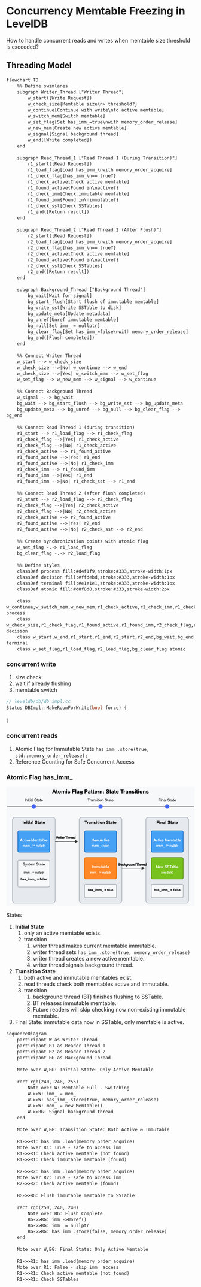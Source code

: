 # Concurrency Memtable Freezing in LevelDB

How to handle concurrent reads and writes when memtable size threshold is exceeded?

## Threading Model

```mermaid
flowchart TD
    %% Define swimlanes
    subgraph Writer_Thread ["Writer Thread"]
        w_start([Write Request])
        w_check_size{Memtable size\n> threshold?}
        w_continue[Continue with write\nto active memtable]
        w_switch_mem[Switch memtable]
        w_set_flag[Set has_imm_=true\nwith memory_order_release]
        w_new_mem[Create new active memtable]
        w_signal[Signal background thread]
        w_end([Write completed])
    end

    subgraph Read_Thread_1 ["Read Thread 1 (During Transition)"]
        r1_start([Read Request])
        r1_load_flag[Load has_imm_\nwith memory_order_acquire]
        r1_check_flag{has_imm_\n== true?}
        r1_check_active[Check active memtable]
        r1_found_active{Found in\nactive?}
        r1_check_imm[Check immutable memtable]
        r1_found_imm{Found in\nimmutable?}
        r1_check_sst[Check SSTables]
        r1_end([Return result])
    end

    subgraph Read_Thread_2 ["Read Thread 2 (After Flush)"]
        r2_start([Read Request])
        r2_load_flag[Load has_imm_\nwith memory_order_acquire]
        r2_check_flag{has_imm_\n== true?}
        r2_check_active[Check active memtable]
        r2_found_active{Found in\nactive?}
        r2_check_sst[Check SSTables]
        r2_end([Return result])
    end

    subgraph Background_Thread ["Background Thread"]
        bg_wait[Wait for signal]
        bg_start_flush[Start flush of immutable memtable]
        bg_write_sst[Write SSTable to disk]
        bg_update_meta[Update metadata]
        bg_unref[Unref immutable memtable]
        bg_null[Set imm_ = nullptr]
        bg_clear_flag[Set has_imm_=false\nwith memory_order_release]
        bg_end([Flush completed])
    end

    %% Connect Writer Thread
    w_start --> w_check_size
    w_check_size -->|No| w_continue --> w_end
    w_check_size -->|Yes| w_switch_mem --> w_set_flag
    w_set_flag --> w_new_mem --> w_signal --> w_continue

    %% Connect Background Thread
    w_signal -.-> bg_wait
    bg_wait --> bg_start_flush --> bg_write_sst --> bg_update_meta
    bg_update_meta --> bg_unref --> bg_null --> bg_clear_flag --> bg_end

    %% Connect Read Thread 1 (during transition)
    r1_start --> r1_load_flag --> r1_check_flag
    r1_check_flag -->|Yes| r1_check_active
    r1_check_flag -->|No| r1_check_active
    r1_check_active --> r1_found_active
    r1_found_active -->|Yes| r1_end
    r1_found_active -->|No| r1_check_imm
    r1_check_imm --> r1_found_imm
    r1_found_imm -->|Yes| r1_end
    r1_found_imm -->|No| r1_check_sst --> r1_end

    %% Connect Read Thread 2 (after flush completed)
    r2_start --> r2_load_flag --> r2_check_flag
    r2_check_flag -->|Yes| r2_check_active
    r2_check_flag -->|No| r2_check_active
    r2_check_active --> r2_found_active
    r2_found_active -->|Yes| r2_end
    r2_found_active -->|No| r2_check_sst --> r2_end

    %% Create synchronization points with atomic flag
    w_set_flag -.-> r1_load_flag
    bg_clear_flag -.-> r2_load_flag

    %% Define styles
    classDef process fill:#d4f1f9,stroke:#333,stroke-width:1px
    classDef decision fill:#ffdebd,stroke:#333,stroke-width:1px
    classDef terminal fill:#e1e1e1,stroke:#333,stroke-width:1px
    classDef atomic fill:#d8f8d8,stroke:#333,stroke-width:2px

    class w_continue,w_switch_mem,w_new_mem,r1_check_active,r1_check_imm,r1_check_sst,r2_check_active,r2_check_sst,bg_start_flush,bg_write_sst,bg_update_meta,bg_unref,bg_null process
    class w_check_size,r1_check_flag,r1_found_active,r1_found_imm,r2_check_flag,r2_found_active decision
    class w_start,w_end,r1_start,r1_end,r2_start,r2_end,bg_wait,bg_end terminal
    class w_set_flag,r1_load_flag,r2_load_flag,bg_clear_flag atomic
```


### concurrent write
1. size check
2. wait if already flushing
3. memtable switch

```cpp
// leveldb/db/db_impl.cc
Status DBImpl::MakeRoomForWrite(bool force) {

}
```

### concurrent reads

1. Atomic Flag for Immutable State `has_imm_.store(true, std::memory_order_release);`
2. Reference Counting for Safe Concurrent Access

### Atomic Flag has_imm_

![atomic flag](./atomic_flag.png)

States
1. **Initial State**
   1. only an active memtable exists.
   2. transition
      1. writer thread makes current memtable immutable.
      2. writer thread sets `has_imm_.store(true, memory_order_release)`
      3. writer thread creates a new active memtable.
      4. writer thread signals background thread.
2. **Transition State** 
   1. both active and immutable memtables exist. 
   2. read threads check both memtables active and immutable.
   3. transition
      1. background thread (BT) finishes flushing to SSTable.
      2. BT releases immutable memtable.
      3. Future readers will skip checking now non-existing immutable memtable.
3. Final State: immutable data now in SSTable, only memtable is active.

```mermaid
sequenceDiagram
    participant W as Writer Thread
    participant R1 as Reader Thread 1
    participant R2 as Reader Thread 2
    participant BG as Background Thread
    
    Note over W,BG: Initial State: Only Active Memtable
    
    rect rgb(240, 248, 255)
        Note over W: Memtable Full - Switching
        W->>W: imm_ = mem_
        W->>W: has_imm_.store(true, memory_order_release)
        W->>W: mem_ = new MemTable()
        W->>BG: Signal background thread
    end
    
    Note over W,BG: Transition State: Both Active & Immutable
    
    R1->>R1: has_imm_.load(memory_order_acquire)
    Note over R1: True - safe to access imm_
    R1->>R1: Check active memtable (not found)
    R1->>R1: Check immutable memtable (found)
    
    R2->>R2: has_imm_.load(memory_order_acquire)
    Note over R2: True - safe to access imm_
    R2->>R2: Check active memtable (found)
    
    BG->>BG: Flush immutable memtable to SSTable
    
    rect rgb(250, 240, 240)
        Note over BG: Flush Complete
        BG->>BG: imm_->Unref()
        BG->>BG: imm_ = nullptr
        BG->>BG: has_imm_.store(false, memory_order_release)
    end
    
    Note over W,BG: Final State: Only Active Memtable
    
    R1->>R1: has_imm_.load(memory_order_acquire)
    Note over R1: False - skip imm_ access
    R1->>R1: Check active memtable (not found)
    R1->>R1: Check SSTables
```